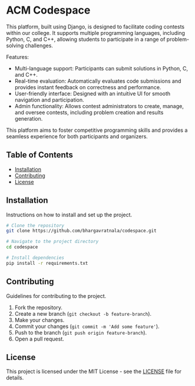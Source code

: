 # ACM Codespace

This platform, built using Django, is designed to facilitate coding contests within our college. It supports multiple programming languages, including Python, C, and C++, allowing students to participate in a range of problem-solving challenges.

Features:
 - Multi-language support: Participants can submit solutions in Python, C, and C++.
 - Real-time evaluation: Automatically evaluates code submissions and provides instant feedback on correctness and performance.
 - User-friendly interface: Designed with an intuitive UI for smooth navigation and participation.
 - Admin functionality: Allows contest administrators to create, manage, and oversee contests, including problem creation and results generation.

This platform aims to foster competitive programming skills and provides a seamless experience for both participants and organizers.

## Table of Contents

- [Installation](#installation)
- [Contributing](#contributing)
- [License](#license)

## Installation

Instructions on how to install and set up the project.

```bash
# Clone the repository
git clone https://github.com/bhargavratnala/codespace.git

# Navigate to the project directory
cd codespace

# Install dependencies
pip install -r requirements.txt
```

## Contributing

Guidelines for contributing to the project.

1. Fork the repository.
2. Create a new branch (`git checkout -b feature-branch`).
3. Make your changes.
4. Commit your changes (`git commit -m 'Add some feature'`).
5. Push to the branch (`git push origin feature-branch`).
6. Open a pull request.

## License

This project is licensed under the MIT License - see the [LICENSE](LICENSE) file for details.